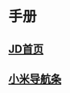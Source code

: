 # 手册

## <a href="https://15815362421.github.io/HTML+CSS/JD/JD.html">JD首页</a>
## <a href="https://15815362421.github.io/HTML+CSS/xiaomimenu.html">小米导航条</a>
